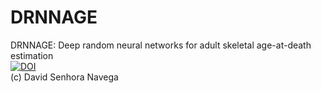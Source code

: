 # DRNNAGE
DRNNAGE: Deep random neural networks for adult skeletal age-at-death estimation  
[![DOI](https://zenodo.org/badge/434023961.svg)](https://zenodo.org/badge/latestdoi/434023961)  
(c) David Senhora Navega
